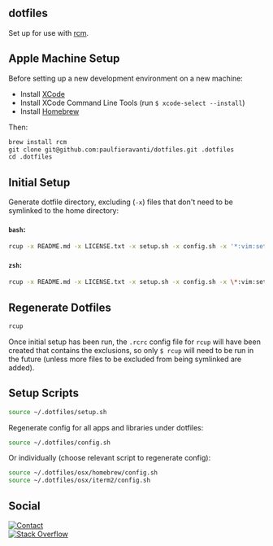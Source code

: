 ## dotfiles

Set up for use with [rcm][rcm].

## Apple Machine Setup

Before setting up a new development environment on a new machine:

- Install [XCode][xcode]
- Install XCode Command Line Tools (run `$ xcode-select --install`)
- Install [Homebrew][]

Then:

```txt
brew install rcm
git clone git@github.com:paulfioravanti/dotfiles.git .dotfiles
cd .dotfiles
```

## Initial Setup

Generate dotfile directory, excluding (`-x`) files that don't need to be
symlinked to the home directory:

#### `bash`:

```sh
rcup -x README.md -x LICENSE.txt -x setup.sh -x config.sh -x '*:vim:setup.sh' -x '*:tmux:setup.sh' -x '*:oh-my-zsh:setup.sh' -x osx -x keyboards
```

#### `zsh`:

```sh
rcup -x README.md -x LICENSE.txt -x setup.sh -x config.sh -x \*:vim:setup.sh -x \*:tmux:setup.sh -x \*:oh-my-zsh:setup.sh -x osx -x keyboards
```

## Regenerate Dotfiles

```sh
rcup
```

Once initial setup has been run, the `.rcrc` config file for `rcup` will have
been created that contains the exclusions, so only `$ rcup` will need to be run
in the future (unless more files to be excluded from being symlinked are added).

## Setup Scripts

```sh
source ~/.dotfiles/setup.sh
```

Regenerate config for all apps and libraries under dotfiles:

```sh
source ~/.dotfiles/config.sh
```

Or individually (choose relevant script to regenerate config):

```sh
source ~/.dotfiles/osx/homebrew/config.sh
source ~/.dotfiles/osx/iterm2/config.sh
```

## Social

[![Contact][twitter-badge]][twitter-url]<br />
[![Stack Overflow][stackoverflow-badge]][stackoverflow-url]

[Homebrew]: https://brew.sh/
[rcm]: https://github.com/thoughtbot/rcm
[stackoverflow-badge]: http://stackoverflow.com/users/flair/567863.png
[stackoverflow-url]: http://stackoverflow.com/users/567863/paul-fioravanti
[twitter-badge]: https://img.shields.io/badge/contact-%40paulfioravanti-blue.svg
[twitter-url]: https://twitter.com/paulfioravanti
[xcode]: https://itunes.apple.com/au/app/xcode/id497799835?mt=12
